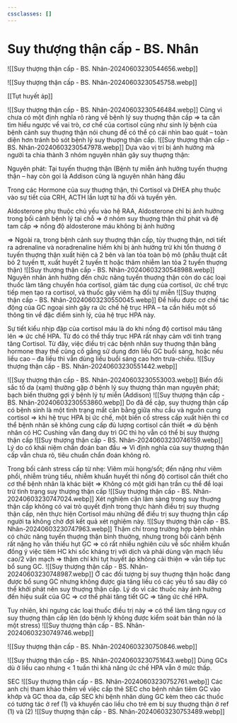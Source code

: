 ```yaml
---
cssclasses: []
---
```

# Suy thượng thận cấp - BS. Nhân

![[Suy thượng thận cấp - BS. Nhân-20240603230544656.webp]]

![[Suy thượng thận cấp - BS. Nhân-20240603230545758.webp]]

[[Tụt huyết áp]]

![[Suy thượng thận cấp - BS. Nhân-20240603230546484.webp]]
Cũng vì chưa có một định nghĩa rõ ràng về bệnh lý suy thuợng thận cấp => ta cần tìm hiểu ngược về vai trò, cơ chế của cortisol cũng như sinh lý bệnh của bệnh cảnh suy thuợng thận nói chung để có thể có cái nhìn bao quát – toàn diện hơn tránh bỏ sót bệnh lý suy thuợng thận cấp.
![[Suy thượng thận cấp - BS. Nhân-20240603230547978.webp]]
Dựa vào vị trí bị ảnh hưởng mà người ta chia thành 3 nhóm nguyên nhân gây suy thuợng thận:

Nguyên phát: Tại tuyến thuợng thận (Bệnh tự miễn ảnh hưởng tuyến thuợng thận – hay còn gọi là Addison cũng là nguyên nhân hàng đầu

Trong các Hormone của suy thuợng thận, thì Cortisol và DHEA phụ thuộc vào sự tiết của CRH, ACTH lần lượt từ hạ đồi và tuyến yên.

Aldosterone phụ thuộc chủ yếu vào hệ RAA, Aldosterone chỉ bị ảnh hưởng trong bối cảnh bệnh lý tại chỗ => ở nhóm suy thuợng thận thứ phát và đệ tam cấp => nồng độ aldosterone máu không bị ảnh hưởng

=> Ngoài ra, trong bệnh cảnh suy thuợng thận cấp, tủy thuợng thận, nơi tiết ra adrenaline và noradrenaline hiếm khi bị ảnh hưởng trừ khi tổn thương ở tuyến thuợng thận xuất hiện cả 2 bên và lan tỏa toàn bộ mô (phẫu thuật cắt bỏ 2 tuyến tt, xuất huyết 2 tuyến tt hoặc thâm nhiễm lan tỏa 2 tuyến thuợng thận)
![[Suy thượng thận cấp - BS. Nhân-20240603230548988.webp]]
Nguyên nhân ảnh hưởng đến chức năng tuyến thuợng thận còn do các loại thuốc làm tăng chuyển hóa cortisol, giảm tác dụng của cortisol, ức chế trực tiếp men tạo ra cortisol, và thuốc gây viêm hạ đồi tự miễn
![[Suy thượng thận cấp - BS. Nhân-20240603230550045.webp]]
Để hiểu được cơ chế tác động của GC ngoại sinh gây ra ức chế hệ trục HPA – ta cần hiểu một số thông tin về đặc điểm sinh lý, của hệ trục HPA này.

Sự tiết kiểu nhịp đập của cortisol máu là do khi nồng độ cortisol máu tăng lên => ức chế HPA. Từ đó có thể thấy trục HPA rất nhạy cảm với tình trạng tăng Cortisol. Từ đây, việc điều trị các bệnh nhân suy thuợng thận bằng hormone thay thế cũng cố gắng sử dụng đơn liều GC buổi sáng, hoặc nếu liều cao – đa liều thì vẫn dùng liều buổi sáng cao hơn trưa-chiều.
![[Suy thượng thận cấp - BS. Nhân-20240603230551442.webp]]

![[Suy thượng thận cấp - BS. Nhân-20240603230553003.webp]]
Biến đổi sắc tố da (xạm) thường gặp ở bệnh lý suy thượng thận mạn nguyên phát; bạch biến thường gợi ý bệnh lý tự miễn (Addison)
![[Suy thượng thận cấp - BS. Nhân-20240603230553860.webp]]
Do đã đề cập, suy thượng thận cấp có bệnh sinh là một tình trạng mất cân bằng giữa nhu cầu và nguồn cung cortisol => khi hệ trục HPA bị ức chế, một biến cố stress cấp xuất hiện thì cơ thể bệnh nhân sẽ không cung cấp đủ lượng cortisol cần thiết => dù bệnh nhân có HC Cushing vẫn đang duy trì GC thì họ vẫn có thể bị suy thượng thận cấp
![[Suy thượng thận cấp - BS. Nhân-20240603230746159.webp]]
Lý do có khái niệm chẩn đoán ban đầu => Vì định nghĩa của suy thượng thận cấp vẫn chưa rõ, tiêu chuẩn chẩn đoán không rõ.

Trong bối cảnh stress cấp từ nhẹ: Viêm mũi họng/sốt; đến nặng như viêm phổi, nhiễm trùng tiểu, nhiễm khuẩn huyết thì nồng độ cortisol cần thiết cho cơ thể bệnh nhân là khác biệt => Không có một giới hạn trần cụ thể để loại trừ tình trạng suy thượng thận cấp
![[Suy thượng thận cấp - BS. Nhân-20240603230747024.webp]]
Xét nghiệm cận lâm sàng trong suy thuợng thận cấp không có vai trò quyết định trong thực hành điều trị suy thuợng thận cấp, nên thực hiện Cortisol máu những để điều trị suy thuợng thận cấp người ta không chờ đợi kết quả xét nghiệm này.
![[Suy thượng thận cấp - BS. Nhân-20240603230747963.webp]]
Thậm chí trong trường hợp bệnh nhân có chức năng tuyến thuợng thận bình thuờng, nhưng trong bối cảnh bệnh rất nặng họ vẫn thiếu hụt GC => có rất nhiều nghiên cứu về sốc nhiễm khuẩn đồng ý việc tiêm HC khi sốc kháng trị với dịch và phải dùng vận mạch liều cao/2 vận mạch => thậm chí khi tụt huyết áp không cải thiện => vẫn tiếp tục bổ sung GC.
![[Suy thượng thận cấp - BS. Nhân-20240603230748987.webp]]
Ở các đối tượng bị suy thuợng thận hoặc đang được bổ sung GC nhưng không được gia tăng liều có các yếu tố sau đây có thể khởi phát nên suy thuợng thận cấp. Lý do vì các thuốc này ảnh hưởng đến hiệu suất của GC => cơ thể phải tăng tiết GC => tăng ức chế HPA. 

Tuy nhiên, khi ngưng các loại thuốc điều trị này => có thể làm tăng nguy cơ suy thuợng thận cấp lên (do bệnh lý không được kiểm soát bản thân nó là một stress)
![[Suy thượng thận cấp - BS. Nhân-20240603230749746.webp]]

![[Suy thượng thận cấp - BS. Nhân-20240603230750846.webp]]

![[Suy thượng thận cấp - BS. Nhân-20240603230751643.webp]]
Dùng GCs dù ở liều cao nhưng < 1 tuần thì khả năng ức chế HPA vẫn ở mức thấp.

SEC
![[Suy thượng thận cấp - BS. Nhân-20240603230752761.webp]]
Các anh chị tham khảo thêm về việc cấp thẻ SEC cho bệnh nhân tiêm GC vào khớp và GC thoa da, cấp SEC khi bệnh nhân dùng GC kèm theo các thuốc có tương tác ở ref (1) và khuyến cáo liều cho trẻ em bị suy thuợng thận ở ref (1) và (2)
![[Suy thượng thận cấp - BS. Nhân-20240603230753489.webp]]
